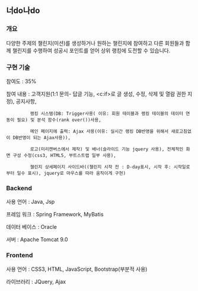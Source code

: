 ## 너do나do   

### 개요
다양한 주제의 챌린지(미션)를 생성하거나 원하는 챌린지에 참여하고 다른 회원들과 함께 챌린지를 수행하여 성공시 포인트를 얻어 상위 랭킹에 도전할 수 있습니다.



### 구현 기술

참여도 : 35%

참여 내용 :  고객지원(1:1 문의- 답글 기능, <c:if>로 글 생성, 수정, 삭제 및 열람 권한 지정), 공지사항,

             랭킹 시스템(DB: Trigger사용( 이유: 회원 테이블과 랭킹 테이블의 데이터 연동이 필요) 및 분석 함수(rank over())사용,
             
             메인 페이지에 출력: Ajax 사용(이유: 실시간 랭킹 DB반영을 위해서 새로고침없이 DB반영이 되는 Ajax사용)),
             
             로고(미리캔버스에서 제작) 및 배너(슬라이드 기능 jquery 사용), 전체적인 화면 구성 수정(css3, HTML5, 부트스트랩 일부 사용),
             
             챌린지 상세페이지 사이드바((챌린지 시작 전 : D-day표시, 시작 후: 시작일로부터 일수 표시), jquery로 마우스를 따라 움직이게 구현) 


### Backend

사용 언어 : Java, Jsp

프레임 워크 : Spring Framework, MyBatis              

데이터 베이스 : Oracle

서버 : Apache Tomcat 9.0


### Frontend

사용 언어 :  CSS3, HTML, JavaScript, Bootstrap(부분적 사용)

라이브러리 : JQuery, Ajax



